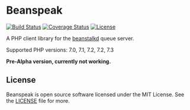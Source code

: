 # Beanspeak

[![Build Status][:badge-travis:]][:build-travis:]
[![Coverage Status][:badge-codecov:]][:build-codecov:]
[![License][:badge-license:]][:ext-license:]

A PHP client library for the [beanstalkd][:beanstalkd:] queue server.

Supported PHP versions: 7.0, 7.1, 7.2, 7.2, 7.3

**Pre-Alpha version, currently not working.**

## License

Beanspeak is open source software licensed under the MIT License.
See the [LICENSE][:ext-license:] file for more.

[:beanstalkd:]: https://beanstalkd.github.io
[:badge-travis:]: https://travis-ci.com/sergeyklay/beanspeak.svg?branch=master
[:badge-codecov:]: https://codecov.io/gh/sergeyklay/beanspeak/branch/master/graph/badge.svg
[:badge-license:]: https://img.shields.io/badge/license-MIT-brightgreen.svg
[:build-travis:]: https://travis-ci.com/sergeyklay/beanspeak
[:build-codecov:]: https://codecov.io/gh/sergeyklay/beanspeak
[:ext-license:]: https://github.com/sergeyklay/beanspeak/blob/master/LICENSE
